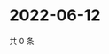 # 2022-06-12

共 0 条

<!-- BEGIN WEIBO -->
<!-- 最后更新时间 Sun Jun 12 2022 16:17:51 GMT+0800 (China Standard Time) -->

<!-- END WEIBO -->
